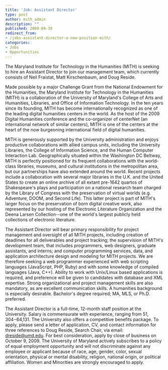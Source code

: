 ```yaml
---
title: 'Job: Assistant Director'
type: post
author: mith_admin
description: ""
published: 2009-09-30
redirect_from: 
- /jobs-assistant-director-a-new-position-mith/
categories:
- Jobs
- Opportunities
---
```

The Maryland Institute for Technology in the Humanities (MITH) is seeking to hire an Assistant Director to join our management team, which currently consists of Neil Fraistat, Matt Kirschenbaum, and Doug Reside.

Made possible by a major Challenge Grant from the National Endowment for the Humanities, the Maryland Institute for Technology in the Humanities (MITH) is a collaboration of the University of Maryland's College of Arts and Humanities, Libraries, and Office of Information Technology. In the ten years since its founding, MITH has become internationally recognized as one of the leading digital humanities centers in the world. As the host of the 2009 Digital Humanities conference and the co-organizer of centerNet (an international network of similar centers), MITH is one of the centers at the heart of the now burgeoning international field of digital humanities.

MITH is generously supported by the University administration and enjoys productive collaborations with allied campus units, including the University Libraries, the College of Information Science, and the Human Computer Interaction Lab. Geographically situated within the Washington DC Beltway, MITH is perfectly positioned for its frequent collaborations with the world-class libraries, museums, and cultural institutions in the metropolitan area, but our partnerships have also extended around the world. Recent projects include a collaboration with several major libraries in the U.K. and the United States to create an online archive of all extant pre-1642 quartos of Shakespeare's plays and participation on a national research team charged by the Library of Congress with the preservation of virtual worlds (e.g. Adventure, DOOM, and Second Life). This latter project is part of MITH's larger focus on the preservation of born digital creative work, also represented by our hosting of the Electronic Literature Organization and the Deena Larsen Collection--one of the world's largest publicly held collections of electronic literature.

The Assistant Director will bear primary responsibility for project management and oversight of all MITH projects, including creation of deadlines for all deliverables and project tracking; the supervision of MITH's development team, that includes programmers, web designers, graduate assistants, and interns; and computer programming services, data, and application architecture design and modeling for MITH projects. We are therefore seeking a web programmer experienced with web scripting languages (JavaScript, PHP, Ruby) and with some knowledge of compiled languages (Java, C++). Ability to work with Unix/Linux based applications is required, and preference will be given to candidates with database and XML expertise. Strong organizational and project management skills are also mandatory, as are excellent communication skills. A humanities background is especially desirable. Bachelor's degree required; MA, MLS, or Ph.D. preferred.

The Assistant Director is a full-time, 12-month staff position at the University. Salary is commensurate with experience, ranging from $51,304-$64,131. The University also offers a competitive benefits package. To apply, please send a letter of application, CV, and contact information for three references to Doug Reside, Search Chair, via email: dreside@umd.edu. For best consideration, apply by close of business on October 9, 2009. The University of Maryland actively subscribes to a policy of equal employment opportunity and will not discriminate against any employee or applicant because of race, age, gender, color, sexual orientation, physical or mental disability, religion, national origin, or political affiliation. Women and Minorities are strongly encouraged to apply.
